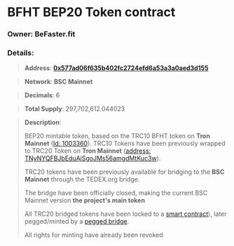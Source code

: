 # BFHT BEP20 Token contract

### Owner: **BeFaster.fit**

### Details:
> **Address**: [**0x577ad06f635b402fc2724efd6a53a3a0aed3d155**](https://bscscan.com/address/0x577ad06f635b402fc2724efd6a53a3a0aed3d155)

> **Network**: **BSC Mainnet**


> **Decimals**: 6

> **Total Supply**: 297,702,612.044023
 
> **Description**:
>
> BEP20 mintable token, based on
> the TRC10 BFHT token on **Tron Mainnet** ([Id: 1003360](https://tronscan.org/#/token/1003360)).
> TRC10 Tokens have been previously wrapped to
> TRC20 Token on **Tron Mainnet** ([address: TNyNYQFBJbEduAjSgoJMs56amgdMtKuc3w](https://tronscan.org/#/token20/TNyNYQFBJbEduAjSgoJMs56amgdMtKuc3w)).
>
> TRC20 tokens have been previously available for
> bridging to the **BSC Mainnet** through the TEDEX.org
> bridge. 
>
> The bridge have been officially closed,
> making the current BSC Mainnet version **the project's
> main token**
>
> All TRC20 bridged tokens have been locked to a
> [smart contract](https://tronscan.org/#/contract/TBdBwijMWmmMgepAqXdecJCYGuBg94srMo)), 
> later pegged/minted by a [pegged bridge](https://bscscan.com/address/0xb60398bd5e75b2d919bc2e6578f9efcf710a58ca).
>
> All rights for minting have already been revoked

